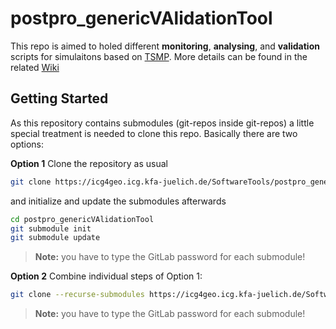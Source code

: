 # postpro_genericVAlidationTool
This repo is aimed to holed different **monitoring**, **analysing**, and 
**validation** scripts for simulaitons based on [TSMP](https://www.terrsysmp.org/). More details can be found in the related [Wiki](https://icg4geo.icg.kfa-juelich.de/SoftwareTools/postpro_genericVAlidationTool/wikis/home)


## Getting Started

As this repository contains submodules (git-repos inside git-repos) a little 
special treatment is needed to clone this repo. Basically there are two options:

**Option 1**
Clone the repository as usual 
``` bash
git clone https://icg4geo.icg.kfa-juelich.de/SoftwareTools/postpro_genericVAlidationTool.git
```
and initialize and update the submodules afterwards
``` bash
cd postpro_genericVAlidationTool
git submodule init 
git submodule update
```
>**Note:** you have to type the GitLab password for each submodule!

**Option 2**
Combine individual steps of Option 1:
``` bash
git clone --recurse-submodules https://icg4geo.icg.kfa-juelich.de/SoftwareTools/postpro_genericVAlidationTool.git
```
> **Note:** you have to type the GitLab password for each submodule!
